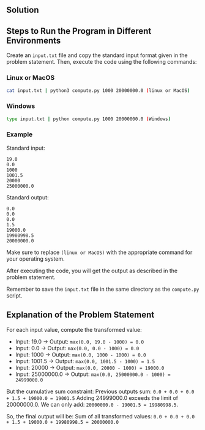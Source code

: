 ## Solution

## Steps to Run the Program in Different Environments

Create an `input.txt` file and copy the standard input format given in the problem statement. Then, execute the code using the following commands:

### Linux or MacOS
```sh
cat input.txt | python3 compute.py 1000 20000000.0 (linux or MacOS)
```

### Windows
```sh
type input.txt | python compute.py 1000 20000000.0 (Windows)

```
### Example
Standard input:

```
19.0
0.0
1000
1001.5
20000
25000000.0
```

Standard output:

```
0.0
0.0
0.0
1.5
19000.0
19980998.5
20000000.0
```

Make sure to replace `(linux or MacOS)` with the appropriate command for your operating system.

After executing the code, you will get the output as described in the problem statement.

Remember to save the `input.txt` file in the same directory as the `compute.py` script.

## Explanation of the Problem Statement

For each input value, compute the transformed value:

- Input: 19.0 → Output: `max(0.0, 19.0 - 1000) = 0.0`
- Input: 0.0 → Output: `max(0.0, 0.0 - 1000) = 0.0`
- Input: 1000 → Output: `max(0.0, 1000 - 1000) = 0.0`
- Input: 1001.5 → Output: `max(0.0, 1001.5 - 1000) = 1.5`
- Input: 20000 → Output: `max(0.0, 20000 - 1000) = 19000.0`
- Input: 25000000.0 → Output: `max(0.0, 25000000.0 - 1000) = 24999000.0`

But the cumulative sum constraint:
    Previous outputs sum: `0.0 + 0.0 + 0.0 + 1.5 + 19000.0 = 19001.5`
    Adding 24999000.0 exceeds the limit of 20000000.0.
    We can only add: `20000000.0 - 19001.5 = 19980998.5`.

So, the final output will be:
    Sum of all transformed values: `0.0 + 0.0 + 0.0 + 1.5 + 19000.0 + 19980998.5 = 20000000.0`

